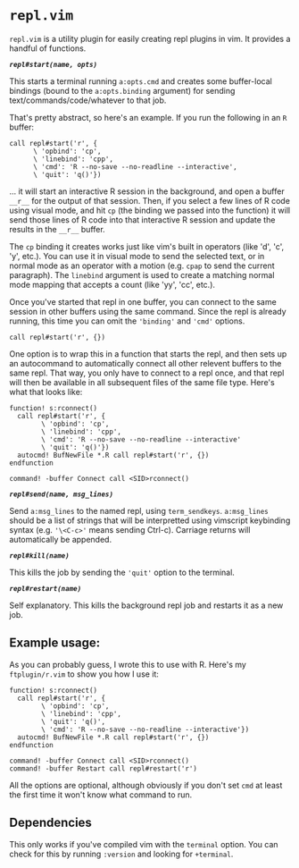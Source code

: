 # `repl.vim`

`repl.vim` is a utility plugin for easily creating repl plugins in vim. It provides a handful of
functions.

***`repl#start(name, opts)`***

This starts a terminal running `a:opts.cmd` and creates some buffer-local bindings (bound to the
`a:opts.binding` argument) for sending text/commands/code/whatever to that job.

That's pretty abstract, so here's an example. If you run the following in an `R` buffer:

```{.vimscript}
call repl#start('r', {
      \ 'opbind': 'cp',
      \ 'linebind': 'cpp',
      \ 'cmd': 'R --no-save --no-readline --interactive',
      \ 'quit': 'q()'})
```

... it will start an interactive R session in the background, and open a buffer `__r__` for the
output of that session. Then, if you select a few lines of R code using visual mode, and hit `cp`
(the binding we passed into the function) it will send those lines of R code into that interactive R
session and update the results in the `__r__` buffer.

The `cp` binding it creates works just like vim's built in operators (like 'd', 'c', 'y', etc.). You
can use it in visual mode to send the selected text, or in normal mode as an operator with a motion
(e.g. `cpap` to send the current paragraph). The `linebind` argument is used to create a matching
normal mode mapping that accepts a count (like 'yy', 'cc', etc.).

Once you've started that repl in one buffer, you can connect to the same session in other buffers
using the same command. Since the repl is already running, this time you can omit the `'binding'`
and `'cmd'` options.

```{.vimscript}
call repl#start('r', {})
```

One option is to wrap this in a function that starts the repl, and then sets up an autocommand to
automatically connect all other relevent buffers to the same repl. That way, you only have to
connect to a repl once, and that repl will then be available in all subsequent files of the same
file type. Here's what that looks like:

```{.vimscript}
function! s:rconnect()
  call repl#start('r', {
        \ 'opbind': 'cp',
        \ 'linebind': 'cpp',
        \ 'cmd': 'R --no-save --no-readline --interactive'
        \ 'quit': 'q()'})
  autocmd! BufNewFile *.R call repl#start('r', {})
endfunction

command! -buffer Connect call <SID>rconnect()
```

***`repl#send(name, msg_lines)`***

Send `a:msg_lines` to the named repl, using `term_sendkeys`. `a:msg_lines` should be a list of
strings that will be interpretted using vimscript keybinding syntax (e.g. `'\<C-c>'` means sending
Ctrl-c). Carriage returns will automatically be appended.

***`repl#kill(name)`***

This kills the job by sending the `'quit'` option to the terminal.

***`repl#restart(name)`***

Self explanatory. This kills the background repl job and restarts it as a new job.


## Example usage:

As you can probably guess, I wrote this to use with R. Here's my `ftplugin/r.vim` to show you how I
use it:

```{.vim}
function! s:rconnect()
  call repl#start('r', {
        \ 'opbind': 'cp',
        \ 'linebind': 'cpp',
        \ 'quit': 'q()',
        \ 'cmd': 'R --no-save --no-readline --interactive'})
  autocmd! BufNewFile *.R call repl#start('r', {})
endfunction

command! -buffer Connect call <SID>rconnect()
command! -buffer Restart call repl#restart('r')
```

All the options are optional, although obviously if you don't set `cmd` at least the first time it
won't know what command to run.

## Dependencies

This only works if you've compiled vim with the `terminal` option. You can check for this by running
`:version` and looking for `+terminal`.
